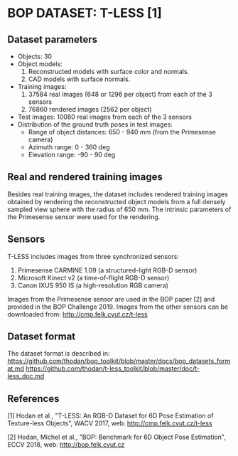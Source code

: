 # BOP DATASET: T-LESS [1]


## Dataset parameters

* Objects: 30
* Object models:
    1) Reconstructed models with surface color and normals.
    2) CAD models with surface normals.
* Training images:
    1) 37584 real images (648 or 1296 per object) from each of the 3 sensors
    2) 76860 rendered images (2562 per object)
* Test images: 10080 real images from each of the 3 sensors
* Distribution of the ground truth poses in test images:
    * Range of object distances: 650 - 940 mm (from the Primesense camera)
    * Azimuth range: 0 - 360 deg
    * Elevation range: -90 - 90 deg


## Real and rendered training images

Besides real training images, the dataset includes rendered training images
obtained by rendering the reconstructed object models from a full densely
sampled view sphere with the radius of 650 mm. The intrinsic parameters of the
Primesense sensor were used for the rendering.


## Sensors

T-LESS includes images from three synchronized sensors:
1) Primesense CARMINE 1.09 (a structured-light RGB-D sensor)
2) Microsoft Kinect v2 (a time-of-flight RGB-D sensor)
3) Canon IXUS 950 IS (a high-resolution RGB camera)

Images from the Primesense sensor are used in the BOP paper [2] and provided in
the BOP Challenge 2019. Images from the other sensors can be downloaded from:
http://cmp.felk.cvut.cz/t-less


## Dataset format

The dataset format is described in:
https://github.com/thodan/bop_toolkit/blob/master/docs/bop_datasets_format.md
https://github.com/thodan/t-less_toolkit/blob/master/doc/t-less_doc.md


## References

[1] Hodan et al., "T-LESS: An RGB-D Dataset for 6D Pose Estimation of
    Texture-less Objects", WACV 2017, web: http://cmp.felk.cvut.cz/t-less

[2] Hodan, Michel et al., "BOP: Benchmark for 6D Object Pose Estimation",
    ECCV 2018, web: http://bop.felk.cvut.cz
